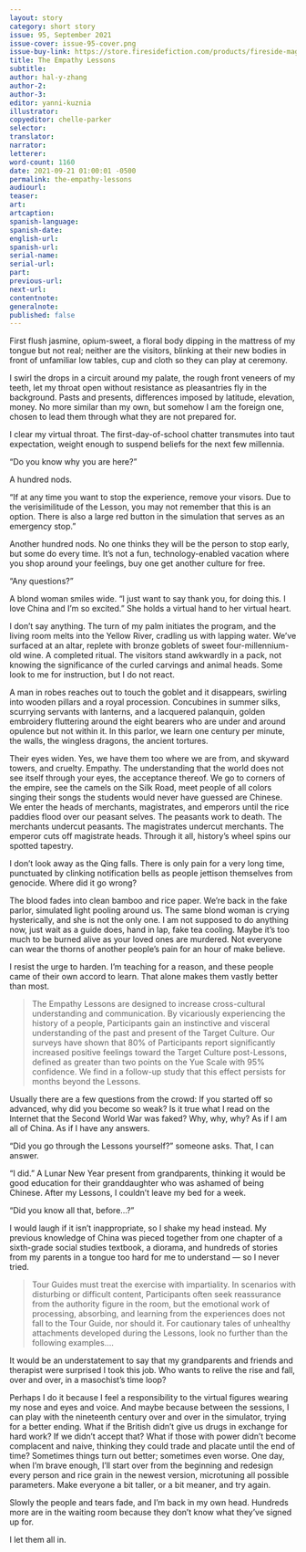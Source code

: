 ```yaml
---
layout: story
category: short story
issue: 95, September 2021
issue-cover: issue-95-cover.png
issue-buy-link: https://store.firesidefiction.com/products/fireside-magazine-issue-95-september-2021
title: The Empathy Lessons
subtitle:
author: hal-y-zhang
author-2:
author-3:
editor: yanni-kuznia
illustrator:
copyeditor: chelle-parker
selector:
translator:
narrator:
letterer:
word-count: 1160
date: 2021-09-21 01:00:01 -0500
permalink: the-empathy-lessons
audiourl:
teaser:
art:
artcaption:
spanish-language:
spanish-date:
english-url:
spanish-url:
serial-name:
serial-url:
part:
previous-url:
next-url:
contentnote:
generalnote:
published: false
---
```

First flush jasmine, opium-sweet, a floral body dipping in the mattress of my tongue but not real; neither are the visitors, blinking at their new bodies in front of unfamiliar low tables, cup and cloth so they can play at ceremony.

I swirl the drops in a circuit around my palate, the rough front veneers of my teeth, let my throat open without resistance as pleasantries fly in the background. Pasts and presents, differences imposed by latitude, elevation, money. No more similar than my own, but somehow I am the foreign one, chosen to lead them through what they are not prepared for.

I clear my virtual throat. The first-day-of-school chatter transmutes into taut expectation, weight enough to suspend beliefs for the next few millennia.

“Do you know why you are here?”

A hundred nods.

“If at any time you want to stop the experience, remove your visors. Due to the verisimilitude of the Lesson, you may not remember that this is an option. There is also a large red button in the simulation that serves as an emergency stop.”

Another hundred nods. No one thinks they will be the person to stop early, but some do every time. It’s not a fun, technology-enabled vacation where you shop around your feelings, buy one get another culture for free.

“Any questions?”

 A blond woman smiles wide. “I just want to say thank you, for doing this. I love China and I’m so excited.” She holds a virtual hand to her virtual heart.

I don’t say anything. The turn of my palm initiates the program, and the living room melts into the Yellow River, cradling us with lapping water. We’ve surfaced at an altar, replete with bronze goblets of sweet four-millennium-old wine. A completed ritual. The visitors stand awkwardly in a pack, not knowing the significance of the curled carvings and animal heads. Some look to me for instruction, but I do not react.

A man in robes reaches out to touch the goblet and it disappears, swirling into wooden pillars and a royal procession. Concubines in summer silks, scurrying servants with lanterns, and a lacquered palanquin, golden embroidery fluttering around the eight bearers who are under and around opulence but not within it. In this parlor, we learn one century per minute, the walls, the wingless dragons, the ancient tortures.

Their eyes widen. Yes, we have them too where we are from, and skyward towers, and cruelty. Empathy. The understanding that the world does not see itself through your eyes, the acceptance thereof. We go to corners of the empire, see the camels on the Silk Road, meet people of all colors singing their songs the students would never have guessed are Chinese. We enter the heads of merchants, magistrates, and emperors until the rice paddies flood over our peasant selves. The peasants work to death. The merchants undercut peasants. The magistrates undercut merchants. The emperor cuts off magistrate heads. Through it all, history’s wheel spins our spotted tapestry.

I don’t look away as the Qing falls. There is only pain for a very long time, punctuated by clinking notification bells as people jettison themselves from genocide. Where did it go wrong?

The blood fades into clean bamboo and rice paper. We’re back in the fake parlor, simulated light pooling around us. The same blond woman is crying hysterically, and she is not the only one. I am not supposed to do anything now, just wait as a guide does, hand in lap, fake tea cooling. Maybe it’s too much to be burned alive as your loved ones are murdered. Not everyone can wear the thorns of another people’s pain for an hour of make believe.

I resist the urge to harden. I’m teaching for a reason, and these people came of their own accord to learn. That alone makes them vastly better than most.

<blockquote>The Empathy Lessons are designed to increase cross-cultural understanding and communication. By vicariously experiencing the history of a people, Participants gain an instinctive and visceral understanding of the past and present of the Target Culture. Our surveys have shown that 80% of Participants report significantly increased positive feelings toward the Target Culture post-Lessons, defined as greater than two points on the Yue Scale with 95% confidence. We find in a follow-up study that this effect persists for months beyond the Lessons.</blockquote>

Usually there are a few questions from the crowd: If you started off so advanced, why did you become so weak? Is it true what I read on the Internet that the Second World War was faked? Why, why, why? As if I am all of China. As if I have any answers.

“Did you go through the Lessons yourself?” someone asks. That, I can answer.

“I did.” A Lunar New Year present from grandparents, thinking it would be good education for their granddaughter who was ashamed of being Chinese. After my Lessons, I couldn’t leave my bed for a week.

“Did you know all that, before…?”

I would laugh if it isn’t inappropriate, so I shake my head instead. My previous knowledge of China was pieced together from one chapter of a sixth-grade social studies textbook, a diorama, and hundreds of stories from my parents in a tongue too hard for me to understand — so I never tried.

<blockquote>Tour Guides must treat the exercise with impartiality. In scenarios with disturbing or difficult content, Participants often seek reassurance from the authority figure in the room, but the emotional work of processing, absorbing, and learning from the experiences does not fall to the Tour Guide, nor should it. For cautionary tales of unhealthy attachments developed during the Lessons, look no further than the following examples….</blockquote>

It would be an understatement to say that my grandparents and friends and therapist were surprised I took this job. Who wants to relive the rise and fall, over and over, in a masochist’s time loop?

Perhaps I do it because I feel a responsibility to the virtual figures wearing my nose and eyes and voice. And maybe because between the sessions, I can play with the nineteenth century over and over in the simulator, trying for a better ending. What if the British didn’t give us drugs in exchange for hard work? If we didn’t accept that? What if those with power didn’t become complacent and naive, thinking they could trade and placate until the end of time? Sometimes things turn out better; sometimes even worse. One day, when I’m brave enough, I’ll start over from the beginning and redesign every person and rice grain in the newest version, microtuning all possible parameters. Make everyone a bit taller, or a bit meaner, and try again.

Slowly the people and tears fade, and I’m back in my own head. Hundreds more are in the waiting room because they don’t know what they’ve signed up for.

I let them all in.
